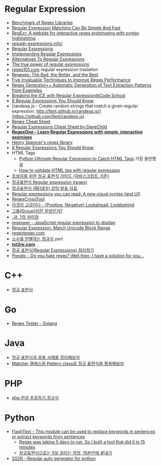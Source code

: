 Regular Expression
==================
* [Benchmark of Regex Libraries](http://lh3lh3.users.sourceforge.net/reb.shtml)
* [Regular Expression Matching Can Be Simple And Fast](https://swtch.com/~rsc/regexp/regexp1.html)
* [RegExr: A website for interactive regex prototyping with syntax highlighting](http://regexr.com/)
* [regular-expressions.info/](http://www.regular-expressions.info/)
* [Regular Expressions](https://www.youtube.com/playlist?list=PLfdtiltiRHWGRPyPMGuLPWuiWgEI9Kp1w)
* [Implementing Regular Expressions](https://swtch.com/~rsc/regexp/)
* [Alternatives To Regular Expressions](http://c2.com/cgi/wiki?AlternativesToRegularExpressions)
* [The true power of regular expressions](https://nikic.github.io/2012/06/15/The-true-power-of-regular-expressions.html)
* [regex101.com](https://www.regex101.com) regular expression traslation
* [Regexes: The Bad, the Better, and the Best](https://www.loggly.com/blog/regexes-the-bad-better-best/)
* [Five Invaluable Techniques to Improve Regex Performance](https://www.loggly.com/blog/five-invaluable-techniques-to-improve-regex-performance/)
* [Regex Generator++ Automatic Generation of Text Extraction Patterns from Examples](http://regex.inginf.units.it/)
* [Breaking the ICE with Regular Expression@Code School](http://campus.codeschool.com/courses/breaking-the-ice-with-regular-expressions/contents)
* [8 Regular Expressions You Should Know](http://code.tutsplus.com/tutorials/8-regular-expressions-you-should-know--net-6149)
* [randexp.js - Create random strings that match a given regular expression. http://fent.github.io/randexp.js/](https://github.com/fent/randexp.js)
* [Regex Cheat Sheet](https://duckduckgo.com/?q=regex+cheat+sheet&ia=cheatsheet&iax=1)
* [Regular Expressions Cheat Sheet by DaveChild](https://www.cheatography.com/davechild/cheat-sheets/regular-expressions/)
* **[RegexOne - Learn Regular Expressions with simple, interactive exercises](http://regexone.com/)**
* [Henry Spencer's regex library](https://github.com/postgres/postgres/tree/master/src/backend/regex)
* [8 Regular Expressions You Should Know](http://code.tutsplus.com/tutorials/8-regular-expressions-you-should-know--net-6149)
* HTML Tags
  * [Python Ultimate Regular Expression to Catch HTML Tags](http://kevin.deldycke.com/2008/07/python-ultimate-regular-expression-to-catch-html-tags/) 가장 쓸만했음
  * [How to validate HTML tag with regular expression](http://www.mkyong.com/regular-expressions/how-to-validate-html-tag-with-regular-expression/)
* [초보자를 위한 정규 표현식 가이드 (자바스크립트 기준)](http://www.slideshare.net/ibare/ss-39274621)
* [정규표현식 Regular expression (regex)](http://www.slideshare.net/stevenkim773/regular-expression-regex-vim)
* [정규표현식 (REGEX) 강의 발표 자료](http://sunyzero.tistory.com/215)
* [Regular expressions you can read: A new visual syntax (and UI)](https://medium.com/@savolai/regular-expressions-you-can-read-a-new-visual-syntax-526c3cf45df1)
* [RegexCrossTool](https://github.com/ReinRaus/RegexCrossTool)
* [이것이 고급이다 - (Positive, Negative) Lookahead, Lookbehind](http://unlimitedpower.tistory.com/entry/%EC%A0%95%EA%B7%9C%ED%91%9C%ED%98%84%EC%8B%9D-%EC%9D%B4%EA%B2%83%EC%9D%B4-%EA%B3%A0%EA%B8%89%EC%9D%B4%EB%8B%A4-Positive-Negative-Lookahead-Lookbehind)
* [그룹(Group)이란 무엇인가?](http://unlimitedpower.tistory.com/entry/%EC%A0%95%EA%B7%9C%ED%91%9C%ED%98%84%EC%8B%9D-%EA%B7%B8%EB%A3%B9Group%EC%9D%B4%EB%9E%80-%EB%AC%B4%EC%97%87%EC%9D%B8%EA%B0%80)
* [.*과 .*?의 차이점](http://unlimitedpower.tistory.com/entry/%EC%A0%95%EA%B7%9C%ED%91%9C%ED%98%84%EC%8B%9D-%EA%B3%BC-%EC%9D%98-%EC%B0%A8%EC%9D%B4%EC%A0%90)
* [regexper - JavaScript regular expression to display](https://regexper.com/)
* [Regular Expression: Match Unicode Block Range](http://kourge.net/projects/regexp-unicode-block)
* [regextester.com](http://www.regextester.com/)
* [소수를 판별하는 정규식](https://johngrib.github.io/archivers/regex-prime) perl
* **[txt2re.com](http://txt2re.com/)**
* [정규 표현식(Regular Expressions) 정리하기](https://jungwoon.github.io/regex/2018/03/14/Regular-Expressions/)
* [Pregex - Do you hate regex? Well then, I have a solution for you…](https://medium.freecodecamp.org/pregx-for-those-who-wish-to-dodge-regex-250e4a484ee0)

# C++
* [정규 표현식](http://jiniya.net/ng/2017/11/regex/)

# Go
* [Regex Tester - Golang](https://regex-golang.appspot.com/)

# Java
* [정규 표현식과 응용 사례를 정리해보자](http://developer88.tistory.com/89)
* [Matcher 클래스와 Pattern class로 정규 표현식을 활용해보자](http://developer88.tistory.com/90)

# PHP
* [php 한글 추출하기 정규식](http://dyong4614.dothome.co.kr/?folder=page&sub=bbs_view&current_gnb=gnb01&bbs=web&type=4&num=42&page=1)

# Python
* [FlashText - This module can be used to replace keywords in sentences or extract keywords from sentences](https://github.com/vi3k6i5/flashtext)
  * [Regex was taking 5 days to run. So I built a tool that did it in 15 minutes](https://medium.freecodecamp.org/regex-was-taking-5-days-flashtext-does-it-in-15-minutes-55f04411025f)
  * [정규표현식으로는 5일 걸리는 작업, 15분만에 끝내기](https://medium.com/@jwyeom63/%EB%B2%88%EC%97%AD-%EC%A0%95%EA%B7%9C%ED%91%9C%ED%98%84%EC%8B%9D%EC%9C%BC%EB%A1%9C-5%EC%9D%BC-%EA%B1%B8%EB%A6%AC%EB%8A%94-%EC%9E%91%EC%97%85-15%EB%B6%84%EB%A7%8C%EC%97%90-%EB%81%9D%EB%82%B4%EA%B8%B0-2e615a907048)
* [SS2R - Regular auto generator for python](http://www.marearts.com/webapp/ss2r/)
